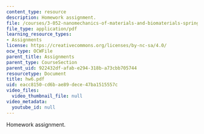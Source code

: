 ```yaml
---
content_type: resource
description: Homework assignment.
file: /courses/3-052-nanomechanics-of-materials-and-biomaterials-spring-2007/eacc8150cd6bae89dece47ba1515557c_hw6.pdf
file_type: application/pdf
learning_resource_types:
- Assignments
license: https://creativecommons.org/licenses/by-nc-sa/4.0/
ocw_type: OCWFile
parent_title: Assignments
parent_type: CourseSection
parent_uid: 922432df-afab-e294-318b-a73cbb705744
resourcetype: Document
title: hw6.pdf
uid: eacc8150-cd6b-ae89-dece-47ba1515557c
video_files:
  video_thumbnail_file: null
video_metadata:
  youtube_id: null
---
```

Homework assignment.